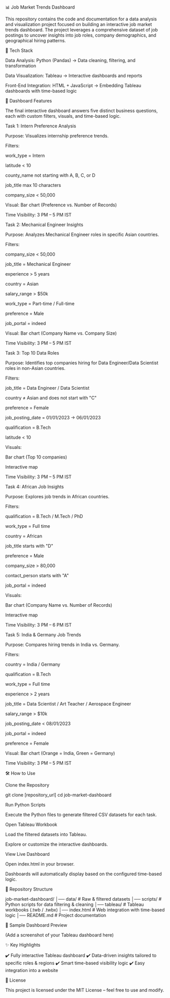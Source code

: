 📊 Job Market Trends Dashboard

This repository contains the code and documentation for a data analysis and visualization project focused on building an interactive job market trends dashboard. The project leverages a comprehensive dataset of job postings to uncover insights into job roles, company demographics, and geographical hiring patterns.

🚀 Tech Stack

Data Analysis: Python (Pandas) → Data cleaning, filtering, and transformation

Data Visualization: Tableau → Interactive dashboards and reports

Front-End Integration: HTML + JavaScript → Embedding Tableau dashboards with time-based logic

📌 Dashboard Features

The final interactive dashboard answers five distinct business questions, each with custom filters, visuals, and time-based logic.

Task 1: Intern Preference Analysis

Purpose: Visualizes internship preference trends.

Filters:

work_type = Intern

latitude < 10

county_name not starting with A, B, C, or D

job_title max 10 characters

company_size < 50,000

Visual: Bar chart (Preference vs. Number of Records)

Time Visibility: 3 PM – 5 PM IST

Task 2: Mechanical Engineer Insights

Purpose: Analyzes Mechanical Engineer roles in specific Asian countries.

Filters:

company_size < 50,000

job_title = Mechanical Engineer

experience > 5 years

country = Asian

salary_range > $50k

work_type = Part-time / Full-time

preference = Male

job_portal = indeed

Visual: Bar chart (Company Name vs. Company Size)

Time Visibility: 3 PM – 5 PM IST

Task 3: Top 10 Data Roles

Purpose: Identifies top companies hiring for Data Engineer/Data Scientist roles in non-Asian countries.

Filters:

job_title = Data Engineer / Data Scientist

country ≠ Asian and does not start with "C"

preference = Female

job_posting_date = 01/01/2023 → 06/01/2023

qualification = B.Tech

latitude < 10

Visuals:

Bar chart (Top 10 companies)

Interactive map

Time Visibility: 3 PM – 5 PM IST

Task 4: African Job Insights

Purpose: Explores job trends in African countries.

Filters:

qualification = B.Tech / M.Tech / PhD

work_type = Full time

country = African

job_title starts with "D"

preference = Male

company_size > 80,000

contact_person starts with "A"

job_portal = indeed

Visuals:

Bar chart (Company Name vs. Number of Records)

Interactive map

Time Visibility: 3 PM – 6 PM IST

Task 5: India & Germany Job Trends

Purpose: Compares hiring trends in India vs. Germany.

Filters:

country = India / Germany

qualification = B.Tech

work_type = Full time

experience > 2 years

job_title = Data Scientist / Art Teacher / Aerospace Engineer

salary_range > $10k

job_posting_date < 08/01/2023

job_portal = indeed

preference = Female

Visual: Bar chart (Orange = India, Green = Germany)

Time Visibility: 3 PM – 5 PM IST

🛠️ How to Use

Clone the Repository

git clone [repository_url]
cd job-market-dashboard


Run Python Scripts

Execute the Python files to generate filtered CSV datasets for each task.

Open Tableau Workbook

Load the filtered datasets into Tableau.

Explore or customize the interactive dashboards.

View Live Dashboard

Open index.html in your browser.

Dashboards will automatically display based on the configured time-based logic.

📂 Repository Structure

job-market-dashboard/
│── data/                 # Raw & filtered datasets
│── scripts/              # Python scripts for data filtering & cleaning
│── tableau/              # Tableau workbooks (.twb / .twbx)
│── index.html            # Web integration with time-based logic
│── README.md             # Project documentation

📸 Sample Dashboard Preview

(Add a screenshot of your Tableau dashboard here)

✨ Key Highlights

✔️ Fully interactive Tableau dashboard
✔️ Data-driven insights tailored to specific roles & regions
✔️ Smart time-based visibility logic
✔️ Easy integration into a website

📜 License

This project is licensed under the MIT License – feel free to use and modify.
